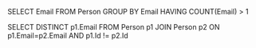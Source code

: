 SELECT Email
FROM Person
GROUP BY Email
HAVING COUNT(Email) > 1

SELECT DISTINCT p1.Email
FROM Person p1 JOIN Person p2 ON p1.Email=p2.Email AND p1.Id != p2.Id